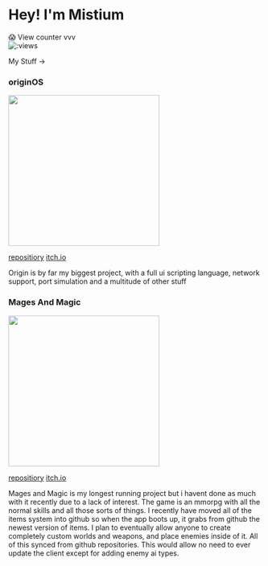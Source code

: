 # Hey! I'm Mistium

😱 View counter vvv <br>
<img src="https://count.getloli.com/get/@mistium?theme=rule34" alt=":views"/>

My Stuff ->

### originOS

<img src="https://img.itch.zone/aW1nLzk4MDk4OTYuZ2lm/105x83%23/Y%2BPxVg.gif" width="300">


[repositiory](https://github.com/Mistium/Origin-OS)    [itch.io](https://equilibrium-studios.itch.io/origin-os)

Origin is by far my biggest project, with a full ui scripting language, network support, port simulation and a multitude of other stuff


### Mages And Magic
<img src="https://img.itch.zone/aW1nLzExMTIxNjY1LmdpZg==/105x83%23/yVDFpJ.gif" width="300">

[repositiory](https://github.com/Mistium/Mages-And-Magic)    [itch.io](https://equilibrium-studios.itch.io/mages-n-magic)

Mages and Magic is my longest running project but i havent done as much with it recently due to a lack of interest. The game is an mmorpg with all the normal skills and all those sorts of things.
I recently have moved all of the items system into github so when the app boots up, it grabs from github the newest version of items.
I plan to eventually allow anyone to create completely custom worlds and weapons, and place enemies inside of it. All of this synced from github repositories.
This would allow no need to ever update the client except for adding enemy ai types.
